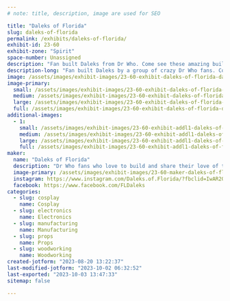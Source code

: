 ```yaml
---
# note: title, description, image are used for SEO

title: "Daleks of Florida"
slug: daleks-of-florida
permalink: /exhibits/daleks-of-florida/
exhibit-id: 23-60
exhibit-zone: "Spirit"
space-number: Unassigned
description: "Fan built Daleks from Dr Who. Come see these amazing builds and ask questions about them."
description-long: "Fan built Daleks by a group of crazy Dr Who fans. Come see these amazing builds and find out what it takes to build one, drive one, and sound like one. "
image: /assets/images/exhibit-images/23-60-exhibit-daleks-of-florida-dalek-group-2022-large.jpg
image-primary: 
  small: /assets/images/exhibit-images/23-60-exhibit-daleks-of-florida-dalek-group-2022-small.jpg
  medium: /assets/images/exhibit-images/23-60-exhibit-daleks-of-florida-dalek-group-2022-medium.jpg
  large: /assets/images/exhibit-images/23-60-exhibit-daleks-of-florida-dalek-group-2022-large.jpg
  full: /assets/images/exhibit-images/23-60-exhibit-daleks-of-florida-dalek-group-2022-full.jpg
additional-images: 
  - 1:
    small: /assets/images/exhibit-images/23-60-exhibit-addl1-daleks-of-florida-dalek-group-2023-small.jpg
    medium: /assets/images/exhibit-images/23-60-exhibit-addl1-daleks-of-florida-dalek-group-2023-medium.jpg
    large: /assets/images/exhibit-images/23-60-exhibit-addl1-daleks-of-florida-dalek-group-2023-large.jpg
    full: /assets/images/exhibit-images/23-60-exhibit-addl1-daleks-of-florida-dalek-group-2023-full.jpg
maker: 
  name: "Daleks of Florida"
  description: "Dr Who fans who love to build and share their love of those amazing villains, the DALEKS. "
  image-primary: /assets/images/exhibit-images/23-60-maker-daleks-of-florida-dalek-builders-v3-01-medium.jpg
  instagram: https://www.instagram.com/Daleks.of.Florida/?fbclid=IwAR2QruZ2aLvl4dUsJ4IhM_S1oJWDnjTsVXs5f6deFwVcJ8RnFpNY8ygquc8
  facebook: https://www.facebook.com/FLDaleks
categories: 
  - slug: cosplay
    name: Cosplay
  - slug: electronics
    name: Electronics
  - slug: manufacturing
    name: Manufacturing
  - slug: props
    name: Props
  - slug: woodworking
    name: Woodworking
created-jotform: "2023-08-20 13:22:37"
last-modified-jotform: "2023-10-02 06:32:52"
last-exported: "2023-10-03 13:47:33"
sitemap: false

---
```

